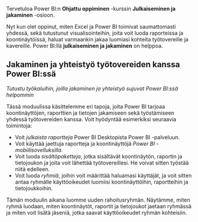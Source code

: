 Tervetuloa Power BI:n **Ohjattu oppiminen** -kurssin **Julkaiseminen ja jakaminen** -osioon.

Nyt kun olet oppinut, miten Excel ja Power BI toimivat saumattomasti yhdessä, sekä tutustunut visualisointeihin, joita voit luoda raporteissa ja koontinäytöissä, haluat varmaankin jakaa luomiasi kohteita työtovereille ja kavereille. Power BI:llä **julkaiseminen ja jakaminen** on helppoa.

## <a name="share-and-collaborate-with-colleagues-in-power-bi"></a>Jakaminen ja yhteistyö työtovereiden kanssa Power BI:ssä
*Tutustu työkaluihin, joilla jakaminen ja yhteistyö sujuvat Power BI:ssä helpommin*

Tässä moduulissa käsittelemme eri tapoja, joita Power BI tarjoaa koontinäyttöjen, raporttien ja tietojen jakamiseen sekä työstämiseen yhdessä työtovereiden kanssa. Voit hyödyntää esimerkiksi seuraavia toimintoja:

* Voit *julkaista raportteja* Power BI Desktopista Power BI -palveluun.
* Voit käyttää jaettuja raportteja ja koontinäyttöjä *Power BI -mobiilisovelluksilla*.
* Voit luoda *sisältöpaketteja*, jotka sisältävät koontinäytön, raportin ja tietojoukon ja joita voit lähettää työtovereillesi. He voivat sitten työstää niitä edelleen.
* Voit luoda *ryhmiä*, joihin voit määrittää haluamasi käyttäjät, ja voit sitten antaa ryhmälle käyttöoikeudet luomiisi koontinäyttöihin, raportteihin ja tietojoukkoihin.

Tämän moduulin aikana luomme uuden rahoitusryhmän. Näytämme, miten ryhmä luodaan, miten koontinäytöt, raportit ja tietojoukot jaetaan ryhmässä ja miten voit lisätä jäseniä, jotka saavat käyttöoikeudet ryhmän kohteisiin.

